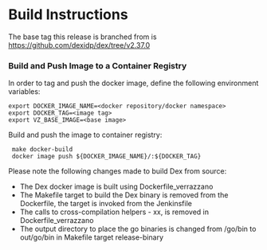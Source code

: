 # Build Instructions

The base tag this release is branched from is https://github.com/dexidp/dex/tree/v2.37.0

### Build and Push Image to a Container Registry

In order to tag and push the docker image, define the following environment variables:

```
export DOCKER_IMAGE_NAME=<docker repository/docker namespace>
export DOCKER_TAG=<image tag>
export VZ_BASE_IMAGE=<base image>
```

Build and push the image to container registry:
```
 make docker-build
 docker image push ${DOCKER_IMAGE_NAME}/:${DOCKER_TAG}
```

Please note the following changes made to build Dex from source:
- The Dex docker image is built using Dockerfile_verrazzano
- The Makefile target to build the Dex binary is removed from the Dockerfile, the target is invoked from the Jenkinsfile
- The calls to cross-compilation helpers - xx, is removed in Dockerfile_verrazzano
- The output directory to place the go binaries is changed from /go/bin to out/go/bin in Makefile target release-binary
